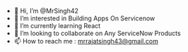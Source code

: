 - 👋 Hi, I’m @MrSingh42
- 👀 I’m interested in Building Apps On Servicenow
- 🌱 I’m currently learning React
- 💞️ I’m looking to collaborate on Any ServiceNow Products
- 📫 How to reach me : mrrajatsingh43@gmail.com

<!---
MrSingh42/MrSingh42 is a ✨ special ✨ repository because its `README.md` (this file) appears on your GitHub profile.
You can click the Preview link to take a look at your changes.
--->
